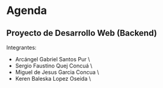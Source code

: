 # Agenda 

## Proyecto de Desarrollo Web (Backend)

Integrantes:

-  Arcángel Gabriel Santos Pur \
-  Sergio Faustino Quej Concuá \
-  Miguel de Jesus Garcia Concua \
-  Keren Baleska Lopez Oseida \